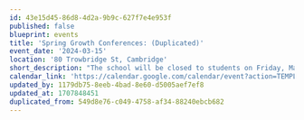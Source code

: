 ```yaml
---
id: 43e15d45-86d8-4d2a-9b9c-627f7e4e953f
published: false
blueprint: events
title: 'Spring Growth Conferences: (Duplicated)'
event_date: '2024-03-15'
location: '80 Trowbridge St, Cambridge'
short_description: "The school will be closed to students on Friday, March 15th as we host Spring Growth Conferences. Join your child's classroom teachers for a discussion of growth and development since the fall conference and to set goals for the remainder of the school year."
calendar_link: 'https://calendar.google.com/calendar/event?action=TEMPLATE&tmeid=MDQ4NmpjOTdhazhhcnFxZHFlcmkwaGtybDYgY19mNDRmNTg2NWYwNTVlNmM5MTVmNGQxY2RkZjliNzRjMzFjOGQ0YWUxZjNlZjkyZWY2ZDU4ZDllNTc2NTQ5OTc0QGc&tmsrc=c_f44f5865f055e6c915f4d1cddf9b74c31c8d4ae1f3ef92ef6d58d9e576549974%40group.calendar.google.com'
updated_by: 1179db75-8eeb-4bad-8e60-d5005aef7ef8
updated_at: 1707848451
duplicated_from: 549d8e76-c049-4758-af34-88240ebcb682
---
```


